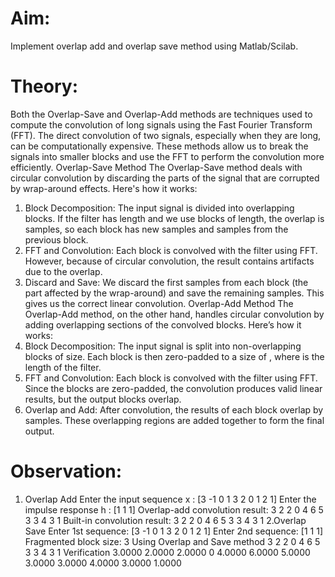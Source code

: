# Aim:
Implement overlap add and overlap save method using Matlab/Scilab.
# Theory:
Both the Overlap-Save and Overlap-Add methods are techniques used to compute the
convolution of long signals using the Fast Fourier Transform (FFT). The direct convolution of
two signals, especially when they are long, can be computationally expensive. These methods
allow us to break the signals into smaller blocks and use the FFT to perform the convolution
more efficiently.
Overlap-Save Method
The Overlap-Save method deals with circular convolution by discarding the parts of the signal
that are corrupted by wrap-around effects. Here's how it works:
1. Block Decomposition: The input signal is divided into overlapping blocks. If the filter has
length and we use blocks of length, the overlap is samples, so each block has new samples
and samples from the previous block.
2. FFT and Convolution: Each block is convolved with the filter using FFT. However, because
of circular convolution, the result contains artifacts due to the overlap.
3. Discard and Save: We discard the first samples from each block (the part affected by the
wrap-around) and save the remaining samples. This gives us the correct linear convolution.
Overlap-Add Method
The Overlap-Add method, on the other hand, handles circular convolution by adding
overlapping sections of the convolved blocks. Here’s how it works:
1. Block Decomposition: The input signal is split into non-overlapping blocks of size. Each
block is then zero-padded to a size of , where is the length of the filter.
2. FFT and Convolution: Each block is convolved with the filter using FFT. Since the blocks
are zero-padded, the convolution produces valid linear results, but the output blocks overlap.
3. Overlap and Add: After convolution, the results of each block overlap by samples. These
overlapping regions are added together to form the final output.

# Observation:
1. Overlap Add
Enter the input sequence x : [3 -1 0 1 3 2 0 1 2 1]
Enter the impulse response h : [1 1 1]
Overlap-add convolution result:
 3 2 2 0 4 6 5 3 3 4 3 1
Built-in convolution result:
 3 2 2 0 4 6 5 3 3 4 3 1
2.Overlap Save
Enter 1st sequence: [3 -1 0 1 3 2 0 1 2 1]
Enter 2nd sequence: [1 1 1]
Fragmented block size: 3
Using Overlap and Save method
 3 2 2 0 4 6 5 3 3 4 3 1
Verification
 3.0000 2.0000 2.0000 0 4.0000 6.0000 5.0000 3.0000 3.0000 4.0000
3.0000 1.0000
